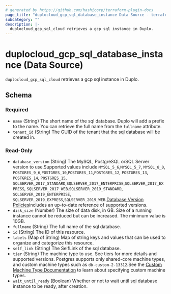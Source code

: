 ```yaml
---
# generated by https://github.com/hashicorp/terraform-plugin-docs
page_title: "duplocloud_gcp_sql_database_instance Data Source - terraform-provider-duplocloud"
subcategory: ""
description: |-
  duplocloud_gcp_sql_cloud retrieves a gcp sql instance in Duplo.
---
```


# duplocloud_gcp_sql_database_instance (Data Source)

`duplocloud_gcp_sql_cloud` retrieves a gcp sql instance in Duplo.



<!-- schema generated by tfplugindocs -->
## Schema

### Required

- `name` (String) The short name of the sql database.  Duplo will add a prefix to the name.  You can retrieve the full name from the `fullname` attribute.
- `tenant_id` (String) The GUID of the tenant that the sql database will be created in.

### Read-Only

- `database_version` (String) The MySQL, PostgreSQL orSQL Server version to use.Supported values include `MYSQL_5_6`,`MYSQL_5_7`, `MYSQL_8_0`, `POSTGRES_9_6`,`POSTGRES_10`,`POSTGRES_11`,`POSTGRES_12`, `POSTGRES_13`, `POSTGRES_14`, `POSTGRES_15`, `SQLSERVER_2017_STANDARD`,`SQLSERVER_2017_ENTERPRISE`,`SQLSERVER_2017_EXPRESS`, `SQLSERVER_2017_WEB`.`SQLSERVER_2019_STANDARD`, `SQLSERVER_2019_ENTERPRISE`, `SQLSERVER_2019_EXPRESS`,`SQLSERVER_2019_WEB`.[Database Version Policies](https://cloud.google.com/sql/docs/db-versions)includes an up-to-date reference of supported versions.
- `disk_size` (Number) The size of data disk, in GB. Size of a running instance cannot be reduced but can be increased. The minimum value is 10GB.
- `fullname` (String) The full name of the sql database.
- `id` (String) The ID of this resource.
- `labels` (Map of String) Map of string keys and values that can be used to organize and categorize this resource.
- `self_link` (String) The SelfLink of the sql database.
- `tier` (String) The machine type to use. See tiers for more details and supported versions. Postgres supports only shared-core machine types, and custom machine types such as `db-custom-2-13312`.See the [Custom Machine Type Documentation](https://cloud.google.com/compute/docs/instances/creating-instance-with-custom-machine-type#create) to learn about specifying custom machine types.
- `wait_until_ready` (Boolean) Whether or not to wait until sql database instance to be ready, after creation.
